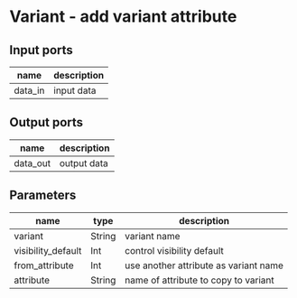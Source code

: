 [headline]:<>
Variant - add variant attribute
===============================
[headline]:<>
[inputPorts]:<>
Input ports
-----------
|name|description|
|-|-|
|data_in|input data|


[inputPorts]:<>
[outputPorts]:<>
Output ports
------------
|name|description|
|-|-|
|data_out|output data|


[outputPorts]:<>
[parameters]:<>
Parameters
----------
|name|type|description|
|-|-|-|
|variant|String|variant name|
|visibility_default|Int|control visibility default|
|from_attribute|Int|use another attribute as variant name|
|attribute|String|name of attribute to copy to variant|

[parameters]:<>
